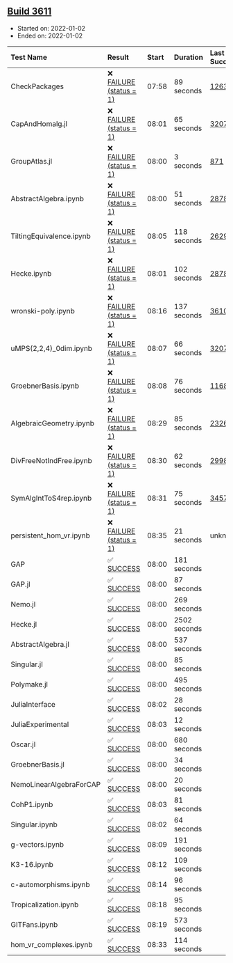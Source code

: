 ## [Build 3611](https://oscarci.mathematik.uni-kl.de/job/oscar-stable/3611/)

* Started on: 2022-01-02
* Ended on: 2022-01-02

| Test Name    | Result | Start | Duration | Last Success | First Failure |
|:-------------|:-------|:------|:---------|:-------------|:--------------|
| CheckPackages | ❌ [FAILURE (status = 1)](https://oscarci.mathematik.uni-kl.de/job/oscar-stable/3611/artifact/logs/build-3611/CheckPackages.log) | 07:58 | 89 seconds | [1263](https://oscarci.mathematik.uni-kl.de/job/oscar-stable/1263/) | [1264](https://oscarci.mathematik.uni-kl.de/job/oscar-stable/1264/) |
| CapAndHomalg.jl | ❌ [FAILURE (status = 1)](https://oscarci.mathematik.uni-kl.de/job/oscar-stable/3611/artifact/logs/build-3611/CapAndHomalg.jl.log) | 08:01 | 65 seconds | [3207](https://oscarci.mathematik.uni-kl.de/job/oscar-stable/3207/) | [3208](https://oscarci.mathematik.uni-kl.de/job/oscar-stable/3208/) |
| GroupAtlas.jl | ❌ [FAILURE (status = 1)](https://oscarci.mathematik.uni-kl.de/job/oscar-stable/3611/artifact/logs/build-3611/GroupAtlas.jl.log) | 08:00 | 3 seconds | [871](https://oscarci.mathematik.uni-kl.de/job/oscar-stable/871/) | [872](https://oscarci.mathematik.uni-kl.de/job/oscar-stable/872/) |
| AbstractAlgebra.ipynb | ❌ [FAILURE (status = 1)](https://oscarci.mathematik.uni-kl.de/job/oscar-stable/3611/artifact/logs/build-3611/AbstractAlgebra.ipynb.log) | 08:00 | 51 seconds | [2878](https://oscarci.mathematik.uni-kl.de/job/oscar-stable/2878/) | [2879](https://oscarci.mathematik.uni-kl.de/job/oscar-stable/2879/) |
| TiltingEquivalence.ipynb | ❌ [FAILURE (status = 1)](https://oscarci.mathematik.uni-kl.de/job/oscar-stable/3611/artifact/logs/build-3611/TiltingEquivalence.ipynb.log) | 08:05 | 118 seconds | [2629](https://oscarci.mathematik.uni-kl.de/job/oscar-stable/2629/) | [2630](https://oscarci.mathematik.uni-kl.de/job/oscar-stable/2630/) |
| Hecke.ipynb | ❌ [FAILURE (status = 1)](https://oscarci.mathematik.uni-kl.de/job/oscar-stable/3611/artifact/logs/build-3611/Hecke.ipynb.log) | 08:01 | 102 seconds | [2878](https://oscarci.mathematik.uni-kl.de/job/oscar-stable/2878/) | [2879](https://oscarci.mathematik.uni-kl.de/job/oscar-stable/2879/) |
| wronski-poly.ipynb | ❌ [FAILURE (status = 1)](https://oscarci.mathematik.uni-kl.de/job/oscar-stable/3611/artifact/logs/build-3611/wronski-poly.ipynb.log) | 08:16 | 137 seconds | [3610](https://oscarci.mathematik.uni-kl.de/job/oscar-stable/3610/) | [3611](https://oscarci.mathematik.uni-kl.de/job/oscar-stable/3611/) |
| uMPS(2,2,4)_0dim.ipynb | ❌ [FAILURE (status = 1)](https://oscarci.mathematik.uni-kl.de/job/oscar-stable/3611/artifact/logs/build-3611/uMPS-2-2-4-_0dim.ipynb.log) | 08:07 | 66 seconds | [3207](https://oscarci.mathematik.uni-kl.de/job/oscar-stable/3207/) | [3208](https://oscarci.mathematik.uni-kl.de/job/oscar-stable/3208/) |
| GroebnerBasis.ipynb | ❌ [FAILURE (status = 1)](https://oscarci.mathematik.uni-kl.de/job/oscar-stable/3611/artifact/logs/build-3611/GroebnerBasis.ipynb.log) | 08:08 | 76 seconds | [1168](https://oscarci.mathematik.uni-kl.de/job/oscar-stable/1168/) | [1169](https://oscarci.mathematik.uni-kl.de/job/oscar-stable/1169/) |
| AlgebraicGeometry.ipynb | ❌ [FAILURE (status = 1)](https://oscarci.mathematik.uni-kl.de/job/oscar-stable/3611/artifact/logs/build-3611/AlgebraicGeometry.ipynb.log) | 08:29 | 85 seconds | [2326](https://oscarci.mathematik.uni-kl.de/job/oscar-stable/2326/) | [2327](https://oscarci.mathematik.uni-kl.de/job/oscar-stable/2327/) |
| DivFreeNotIndFree.ipynb | ❌ [FAILURE (status = 1)](https://oscarci.mathematik.uni-kl.de/job/oscar-stable/3611/artifact/logs/build-3611/DivFreeNotIndFree.ipynb.log) | 08:30 | 62 seconds | [2998](https://oscarci.mathematik.uni-kl.de/job/oscar-stable/2998/) | [2999](https://oscarci.mathematik.uni-kl.de/job/oscar-stable/2999/) |
| SymAlgIntToS4rep.ipynb | ❌ [FAILURE (status = 1)](https://oscarci.mathematik.uni-kl.de/job/oscar-stable/3611/artifact/logs/build-3611/SymAlgIntToS4rep.ipynb.log) | 08:31 | 75 seconds | [3457](https://oscarci.mathematik.uni-kl.de/job/oscar-stable/3457/) | [3458](https://oscarci.mathematik.uni-kl.de/job/oscar-stable/3458/) |
| persistent_hom_vr.ipynb | ❌ [FAILURE (status = 1)](https://oscarci.mathematik.uni-kl.de/job/oscar-stable/3611/artifact/logs/build-3611/persistent_hom_vr.ipynb.log) | 08:35 | 21 seconds | unknown | unknown |
| GAP | ✅ [SUCCESS](https://oscarci.mathematik.uni-kl.de/job/oscar-stable/3611/artifact/logs/build-3611/GAP.log) | 08:00 | 181 seconds |  |  |
| GAP.jl | ✅ [SUCCESS](https://oscarci.mathematik.uni-kl.de/job/oscar-stable/3611/artifact/logs/build-3611/GAP.jl.log) | 08:00 | 87 seconds |  |  |
| Nemo.jl | ✅ [SUCCESS](https://oscarci.mathematik.uni-kl.de/job/oscar-stable/3611/artifact/logs/build-3611/Nemo.jl.log) | 08:00 | 269 seconds |  |  |
| Hecke.jl | ✅ [SUCCESS](https://oscarci.mathematik.uni-kl.de/job/oscar-stable/3611/artifact/logs/build-3611/Hecke.jl.log) | 08:00 | 2502 seconds |  |  |
| AbstractAlgebra.jl | ✅ [SUCCESS](https://oscarci.mathematik.uni-kl.de/job/oscar-stable/3611/artifact/logs/build-3611/AbstractAlgebra.jl.log) | 08:00 | 537 seconds |  |  |
| Singular.jl | ✅ [SUCCESS](https://oscarci.mathematik.uni-kl.de/job/oscar-stable/3611/artifact/logs/build-3611/Singular.jl.log) | 08:00 | 85 seconds |  |  |
| Polymake.jl | ✅ [SUCCESS](https://oscarci.mathematik.uni-kl.de/job/oscar-stable/3611/artifact/logs/build-3611/Polymake.jl.log) | 08:00 | 495 seconds |  |  |
| JuliaInterface | ✅ [SUCCESS](https://oscarci.mathematik.uni-kl.de/job/oscar-stable/3611/artifact/logs/build-3611/JuliaInterface.log) | 08:02 | 28 seconds |  |  |
| JuliaExperimental | ✅ [SUCCESS](https://oscarci.mathematik.uni-kl.de/job/oscar-stable/3611/artifact/logs/build-3611/JuliaExperimental.log) | 08:03 | 12 seconds |  |  |
| Oscar.jl | ✅ [SUCCESS](https://oscarci.mathematik.uni-kl.de/job/oscar-stable/3611/artifact/logs/build-3611/Oscar.jl.log) | 08:00 | 680 seconds |  |  |
| GroebnerBasis.jl | ✅ [SUCCESS](https://oscarci.mathematik.uni-kl.de/job/oscar-stable/3611/artifact/logs/build-3611/GroebnerBasis.jl.log) | 08:00 | 34 seconds |  |  |
| NemoLinearAlgebraForCAP | ✅ [SUCCESS](https://oscarci.mathematik.uni-kl.de/job/oscar-stable/3611/artifact/logs/build-3611/NemoLinearAlgebraForCAP.log) | 08:00 | 20 seconds |  |  |
| CohP1.ipynb | ✅ [SUCCESS](https://oscarci.mathematik.uni-kl.de/job/oscar-stable/3611/artifact/logs/build-3611/CohP1.ipynb.log) | 08:03 | 81 seconds |  |  |
| Singular.ipynb | ✅ [SUCCESS](https://oscarci.mathematik.uni-kl.de/job/oscar-stable/3611/artifact/logs/build-3611/Singular.ipynb.log) | 08:02 | 64 seconds |  |  |
| g-vectors.ipynb | ✅ [SUCCESS](https://oscarci.mathematik.uni-kl.de/job/oscar-stable/3611/artifact/logs/build-3611/g-vectors.ipynb.log) | 08:09 | 191 seconds |  |  |
| K3-16.ipynb | ✅ [SUCCESS](https://oscarci.mathematik.uni-kl.de/job/oscar-stable/3611/artifact/logs/build-3611/K3-16.ipynb.log) | 08:12 | 109 seconds |  |  |
| c-automorphisms.ipynb | ✅ [SUCCESS](https://oscarci.mathematik.uni-kl.de/job/oscar-stable/3611/artifact/logs/build-3611/c-automorphisms.ipynb.log) | 08:14 | 96 seconds |  |  |
| Tropicalization.ipynb | ✅ [SUCCESS](https://oscarci.mathematik.uni-kl.de/job/oscar-stable/3611/artifact/logs/build-3611/Tropicalization.ipynb.log) | 08:18 | 95 seconds |  |  |
| GITFans.ipynb | ✅ [SUCCESS](https://oscarci.mathematik.uni-kl.de/job/oscar-stable/3611/artifact/logs/build-3611/GITFans.ipynb.log) | 08:19 | 573 seconds |  |  |
| hom_vr_complexes.ipynb | ✅ [SUCCESS](https://oscarci.mathematik.uni-kl.de/job/oscar-stable/3611/artifact/logs/build-3611/hom_vr_complexes.ipynb.log) | 08:33 | 114 seconds |  |  |
